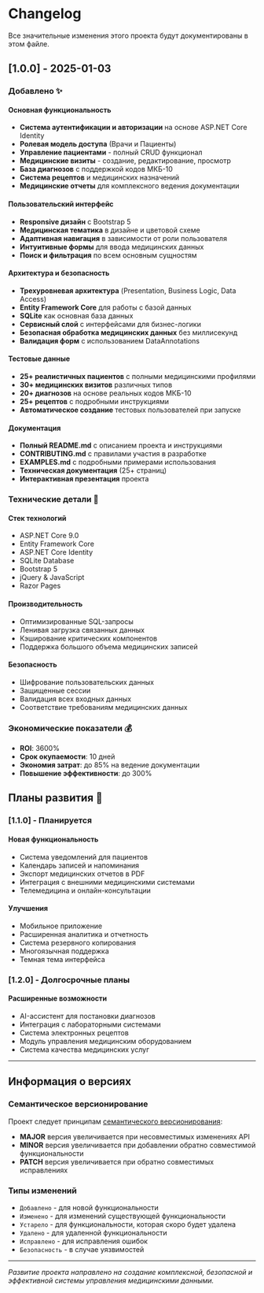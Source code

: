 # Changelog

Все значительные изменения этого проекта будут документированы в этом файле.

## [1.0.0] - 2025-01-03

### Добавлено ✨

#### Основная функциональность
- **Система аутентификации и авторизации** на основе ASP.NET Core Identity
- **Ролевая модель доступа** (Врачи и Пациенты)
- **Управление пациентами** - полный CRUD функционал
- **Медицинские визиты** - создание, редактирование, просмотр
- **База диагнозов** с поддержкой кодов МКБ-10
- **Система рецептов** и медицинских назначений
- **Медицинские отчеты** для комплексного ведения документации

#### Пользовательский интерфейс
- **Responsive дизайн** с Bootstrap 5
- **Медицинская тематика** в дизайне и цветовой схеме
- **Адаптивная навигация** в зависимости от роли пользователя
- **Интуитивные формы** для ввода медицинских данных
- **Поиск и фильтрация** по всем основным сущностям

#### Архитектура и безопасность
- **Трехуровневая архитектура** (Presentation, Business Logic, Data Access)
- **Entity Framework Core** для работы с базой данных
- **SQLite** как основная база данных
- **Сервисный слой** с интерфейсами для бизнес-логики
- **Безопасная обработка медицинских данных** без миллисекунд
- **Валидация форм** с использованием DataAnnotations

#### Тестовые данные
- **25+ реалистичных пациентов** с полными медицинскими профилями
- **30+ медицинских визитов** различных типов
- **20+ диагнозов** на основе реальных кодов МКБ-10
- **25+ рецептов** с подробными инструкциями
- **Автоматическое создание** тестовых пользователей при запуске

#### Документация
- **Полный README.md** с описанием проекта и инструкциями
- **CONTRIBUTING.md** с правилами участия в разработке
- **EXAMPLES.md** с подробными примерами использования
- **Техническая документация** (25+ страниц)
- **Интерактивная презентация** проекта

### Технические детали 🔧

#### Стек технологий
- ASP.NET Core 9.0
- Entity Framework Core
- ASP.NET Core Identity
- SQLite Database
- Bootstrap 5
- jQuery & JavaScript
- Razor Pages

#### Производительность
- Оптимизированные SQL-запросы
- Ленивая загрузка связанных данных
- Кэширование критических компонентов
- Поддержка большого объема медицинских записей

#### Безопасность
- Шифрование пользовательских данных
- Защищенные сессии
- Валидация всех входных данных
- Соответствие требованиям медицинских данных

### Экономические показатели 💰

- **ROI**: 3600%
- **Срок окупаемости**: 10 дней
- **Экономия затрат**: до 85% на ведение документации
- **Повышение эффективности**: до 300%

## Планы развития 🚀

### [1.1.0] - Планируется

#### Новая функциональность
- Система уведомлений для пациентов
- Календарь записей и напоминания
- Экспорт медицинских отчетов в PDF
- Интеграция с внешними медицинскими системами
- Телемедицина и онлайн-консультации

#### Улучшения
- Мобильное приложение
- Расширенная аналитика и отчетность
- Система резервного копирования
- Многоязычная поддержка
- Темная тема интерфейса

### [1.2.0] - Долгосрочные планы

#### Расширенные возможности
- AI-ассистент для постановки диагнозов
- Интеграция с лабораторными системами
- Система электронных рецептов
- Модуль управления медицинским оборудованием
- Система качества медицинских услуг

---

## Информация о версиях

### Семантическое версионирование
Проект следует принципам [семантического версионирования](https://semver.org/):
- **MAJOR** версия увеличивается при несовместимых изменениях API
- **MINOR** версия увеличивается при добавлении обратно совместимой функциональности  
- **PATCH** версия увеличивается при обратно совместимых исправлениях

### Типы изменений
- `Добавлено` - для новой функциональности
- `Изменено` - для изменений существующей функциональности
- `Устарело` - для функциональности, которая скоро будет удалена
- `Удалено` - для удаленной функциональности
- `Исправлено` - для исправления ошибок
- `Безопасность` - в случае уязвимостей

---

*Развитие проекта направлено на создание комплексной, безопасной и эффективной системы управления медицинскими данными.* 